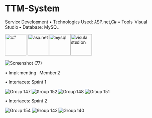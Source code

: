 # TTM-System

Service Development
•	Technologies Used: ASP.net,C#
•	Tools: Visual Studio
•	Database: MySQL

<img src="https://seeklogo.com/images/C/c-sharp-c-logo-02F17714BA-seeklogo.com.png" alt="c#" width="70" height="70"/> <img src="https://logodix.com/logo/1796970.png" alt="asp.net" width="70" height="70"/><img src="https://seeklogo.com/images/M/mysql-logo-69B39F7D18-seeklogo.com.png" alt="mysql" width="70" height="70"/><img src="https://seeklogo.com/images/V/visual-studio-logo-14F95CF819-seeklogo.com.png" alt="visula studion" width="70" height="70"/>



![Screenshot (77)](https://user-images.githubusercontent.com/58096787/117778152-f4df2e80-b25a-11eb-8465-cc15415b799c.png)


•	Implementing : Member 2

•	Interfaces: Sprint 1


![Group 147](https://user-images.githubusercontent.com/58096787/117780439-425c9b00-b25d-11eb-8679-8be151ce9e6a.jpg)
![Group 152](https://user-images.githubusercontent.com/58096787/117780496-4ee0f380-b25d-11eb-9c94-54a34f9fe452.jpg)
![Group 148](https://user-images.githubusercontent.com/58096787/117780507-51dbe400-b25d-11eb-8588-a8b47d109bb4.jpg)
![Group 151](https://user-images.githubusercontent.com/58096787/117780534-586a5b80-b25d-11eb-9faf-08f979731b7c.jpg)


•	Interfaces: Sprint 2


![Group 154](https://user-images.githubusercontent.com/58096787/117780704-80f25580-b25d-11eb-90d4-01d2bbcf136b.jpg)
![Group 143](https://user-images.githubusercontent.com/58096787/117780708-82238280-b25d-11eb-8030-b07cfc8d65bf.jpg)
![Group 140](https://user-images.githubusercontent.com/58096787/117780715-8354af80-b25d-11eb-99ad-5aad866f0bd7.jpg)


